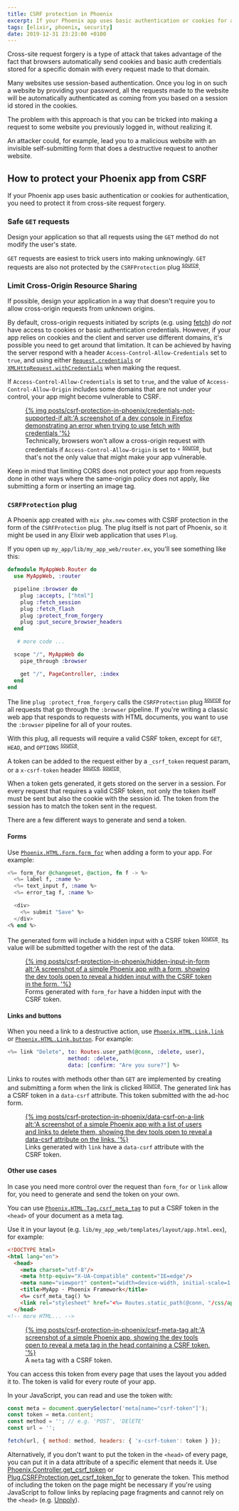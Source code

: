 ```yaml
---
title: CSRF protection in Phoenix
excerpt: If your Phoenix app uses basic authentication or cookies for authentication, you need to protect it from cross-site request forgery.
tags: [elixir, phoenix, security]
date: 2019-12-31 23:23:00 +0100
---
```


Cross-site request forgery is a type of attack that takes advantage of the fact that browsers automatically send cookies and basic auth credentials stored for a specific domain with every request made to that domain.

Many websites use session-based authentication. Once you log in on such a website by providing your password, all the requests made to the website will be automatically authenticated as coming from you based on a session id stored in the cookies.

The problem with this approach is that you can be tricked into making a request to some website you previously logged in, without realizing it.

An attacker could, for example, lead you to a malicious website with an invisible self-submitting form that does a destructive request to another website.

## How to protect your Phoenix app from CSRF

If your Phoenix app uses basic authentication or cookies for authentication, you need to protect it from cross-site request forgery.

### Safe `GET` requests

Design your application so that all requests using the `GET` method do not modify the user's state. 

`GET` requests are easiest to trick users into making unknowingly. `GET` requests are also not protected by the `CSRFProtection` plug <sup>[source](https://github.com/elixir-plug/plug/blob/00c54991e53060d04bb518f91ccea8afd22a3e86/lib/plug/csrf_protection.ex#L14-L15)</sup>.

### Limit Cross-Origin Resource Sharing

If possible, design your application in a way that doesn't require you to allow cross-origin requests from unknown origins. 

By default, cross-origin requests initiated by scripts (e.g. using [fetch](https://developer.mozilla.org/en-US/docs/Web/API/Fetch_API)) *do not* have access to cookies or basic authentication credentials. However, if your app relies on cookies and the client and server use different domains, it's possible you need to get around that limitation. It can be achieved by having the server respond with a header `Access-Control-Allow-Credentials` set to `true`, and using either [`Request.credentials`](https://developer.mozilla.org/en-US/docs/Web/API/Request/credentials) or [`XMLHttpRequest.withCredentials`](https://developer.mozilla.org/en-US/docs/Web/API/XMLHttpRequest/withCredentials) when making the request.

If `Access-Control-Allow-Credentials` is set to `true`, and the value of `Access-Control-Allow-Origin` includes some domains that are not under your control, your app might become vulnerable to CSRF.

<figure>
<a href='{% asset_path posts/csrf-protection-in-phoenix/credentials-not-supported-if %}'>
{% img posts/csrf-protection-in-phoenix/credentials-not-supported-if alt:'A screenshot of a dev console in Firefox demonstrating an error when trying to use fetch with credentials '%}
</a>
<figcaption>Technically, browsers won't allow a cross-origin request with credentials if <code>Access-Control-Allow-Origin</code> is set to <code>*</code> <sup><a href="https://fetch.spec.whatwg.org/#cors-protocol-and-credentials">source</a></sup>, but that's not the only value that might make your app vulnerable.
</figcaption>
</figure>

Keep in mind that limiting CORS does not protect your app from requests done in other ways where the same-origin policy does not apply, like submitting a form or inserting an image tag.

### `CSRFProtection` plug

A Phoenix app created with `mix phx.new` comes with CSRF protection in the form of the `CSRFProtection` plug. The plug itself is not part of Phoenix, so it might be used in any Elixir web application that uses `Plug`.

If you open up `my_app/lib/my_app_web/router.ex`, you'll see something like this:
```elixir
defmodule MyAppWeb.Router do
  use MyAppWeb, :router

  pipeline :browser do
    plug :accepts, ["html"]
    plug :fetch_session
    plug :fetch_flash
    plug :protect_from_forgery
    plug :put_secure_browser_headers
  end

   # more code ...

  scope "/", MyAppWeb do
    pipe_through :browser

    get "/", PageController, :index
  end
end
```

The line `plug :protect_from_forgery` calls the `CSRFProtection` plug <sup>[source](https://github.com/phoenixframework/phoenix/blob/7dbb51037c809ca5daf3d4606187ed4b285382e8/lib/phoenix/controller.ex#L1020-L1031)</sup> for all requests that go through the `:browser` pipeline. If you're writing a classic web app that responds to requests with HTML documents, you want to use the `:browser` pipeline for all of your routes. 

With this plug, all requests will require a valid CSRF token, except for `GET`, `HEAD`, and `OPTIONS` <sup>[source](https://github.com/elixir-plug/plug/blob/00c54991e53060d04bb518f91ccea8afd22a3e86/lib/plug/csrf_protection.ex#L108)</sup>.

A token can be added to the request either by a `_csrf_token` request param, or a `x-csrf-token` header <sup>[source](https://github.com/elixir-plug/plug/blob/00c54991e53060d04bb518f91ccea8afd22a3e86/lib/plug/csrf_protection.ex#L11-L12), [source](https://github.com/elixir-plug/plug/blob/00c54991e53060d04bb518f91ccea8afd22a3e86/lib/plug/csrf_protection.ex#L318-L319)</sup>.

When a token gets generated, it gets stored on the server in a session. For every request that requires a valid CSRF token, not only the token itself must be sent but also the cookie with the session id. The token from the session has to match the token sent in the request.

There are a few different ways to generate and send a token.

#### Forms

Use [`Phoenix.HTML.Form.form_for`](https://hexdocs.pm/phoenix_html/Phoenix.HTML.Form.html#form_for/2) when adding a form to your app. For example:

```elixir
<%= form_for @changeset, @action, fn f -> %>
  <%= label f, :name %>
  <%= text_input f, :name %>
  <%= error_tag f, :name %>

  <div>
    <%= submit "Save" %>
  </div>
<% end %>
```

The generated form will include a hidden input with a CSRF token <sup>[source](https://github.com/phoenixframework/phoenix_html/blob/d41e2f530560af0dbbbc0a2997cbc43b17e7d0c9/lib/phoenix_html/tag.ex#L196-L208)</sup>. Its value will be submitted together with the rest of the data.

<figure>
<a href='{% asset_path posts/csrf-protection-in-phoenix/hidden-input-in-form %}'>
{% img posts/csrf-protection-in-phoenix/hidden-input-in-form alt:'A screenshot of a simple Phoenix app with a form, showing the dev tools open to reveal a hidden input with the CSRF token in the form. '%}
</a>
<figcaption>Forms generated with <code>form_for</code> have a hidden input with the CSRF token.</figcaption>
</figure>

#### Links and buttons

When you need a link to a destructive action, use [`Phoenix.HTML.Link.link`](https://hexdocs.pm/phoenix_html/Phoenix.HTML.Link.html#link/2) or [`Phoenix.HTML.Link.button`](https://hexdocs.pm/phoenix_html/Phoenix.HTML.Link.html#button/2). For example:

```elixir
<%= link "Delete", to: Routes.user_path(@conn, :delete, user),
                   method: :delete,
                   data: [confirm: "Are you sure?"] %>
```

Links to routes with methods other than `GET` are implemented by creating and submitting a form when the link is clicked <sup>[source](https://github.com/phoenixframework/phoenix_html/blob/d41e2f530560af0dbbbc0a2997cbc43b17e7d0c9/priv/static/phoenix_html.js#L30-L43)</sup>. The generated link has a CSRF token in a `data-csrf` attribute. This token submitted with the ad-hoc form. 

<figure>
<a href='{% asset_path posts/csrf-protection-in-phoenix/data-csrf-on-a-link %}'>
{% img posts/csrf-protection-in-phoenix/data-csrf-on-a-link alt:'A screenshot of a simple Phoenix app with a list of users and links to delete them, showing the dev tools open to reveal a data-csrf attribute on the links. '%}
</a>
<figcaption>Links generated with <code>link</code> have a <code>data-csrf</code> attribute with the CSRF token.</figcaption>
</figure>


#### Other use cases

In case you need more control over the request than `form_for` or `link` allow for, you need to generate and send the token on your own.

You can use [`Phoenix.HTML.Tag.csrf_meta_tag`](https://hexdocs.pm/phoenix_html/Phoenix.HTML.Tag.html#csrf_meta_tag/0) to put a CSRF token in the `<head>` of your document as a meta tag.

Use it in your layout (e.g. `lib/my_app_web/templates/layout/app.html.eex`), for example:

```html
<!DOCTYPE html>
<html lang="en">
  <head>
    <meta charset="utf-8"/>
    <meta http-equiv="X-UA-Compatible" content="IE=edge"/>
    <meta name="viewport" content="width=device-width, initial-scale=1.0"/>
    <title>MyApp · Phoenix Framework</title>
    <%= csrf_meta_tag() %>
    <link rel="stylesheet" href="<%= Routes.static_path(@conn, "/css/app.css") %>"/>
  </head>
<!-- more HTML... -->
```

<figure>
<a href='{% asset_path posts/csrf-protection-in-phoenix/csrf-meta-tag %}'>
{% img posts/csrf-protection-in-phoenix/csrf-meta-tag alt:'A screenshot of a simple Phoenix app, showing the dev tools open to reveal a meta tag in the head containing a CSRF token. '%}
</a>
<figcaption>A <code>meta</code> tag with a CSRF token.</figcaption>
</figure>

You can access this token from every page that uses the layout you added it to. The token is valid for every route of your app.

In your JavaScript, you can read and use the token with:
```javascript
const meta = document.querySelector('meta[name="csrf-token"]');
const token = meta.content;
const method = ''; // e.g. 'POST', 'DElETE'
const url = '';

fetch(url, { method: method, headers: { 'x-csrf-token': token } });
```

Alternatively, if you don't want to put the token in the `<head>` of every page, you can put it in a data attribute of a specific element that needs it. Use [Phoenix.Controller.get_csrf_token](https://hexdocs.pm/phoenix/Phoenix.Controller.html#get_csrf_token/0) or [Plug.CSRFProtection.get_csrf_token_for](https://hexdocs.pm/plug/Plug.CSRFProtection.html#get_csrf_token_for/1) to generate the token. This method of including the token on the page might be necessary if you're using JavaScript to follow links by replacing page fragments and cannot rely on the `<head>` (e.g. [Unpoly](https://unpoly.com/up.link)).

